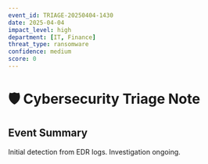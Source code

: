 ```yaml
---
event_id: TRIAGE-20250404-1430
date: 2025-04-04
impact_level: high
department: [IT, Finance]
threat_type: ransomware
confidence: medium
score: 0
---
```


# 🛡️ Cybersecurity Triage Note

## Event Summary
Initial detection from EDR logs. Investigation ongoing.
